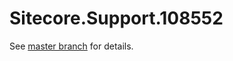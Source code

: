 # Sitecore.Support.108552

See [master branch](https://github.com/sitecoresupport/Sitecore.Support.108552) for details.